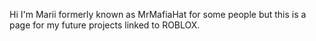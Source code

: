 Hi I'm Marii formerly known as MrMafiaHat for some people but this is a page for my future projects linked to ROBLOX.
